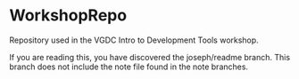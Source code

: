 # WorkshopRepo
Repository used in the VGDC Intro to Development Tools workshop.

If you are reading this, you have discovered the joseph/readme branch.
This branch does not include the note file found in the note branches.